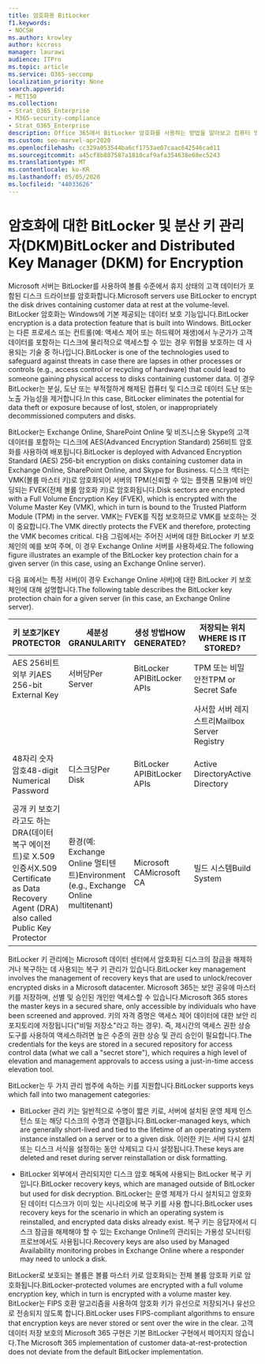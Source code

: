 ```yaml
---
title: 암호화용 BitLocker
f1.keywords:
- NOCSH
ms.author: krowley
author: kccross
manager: laurawi
audience: ITPro
ms.topic: article
ms.service: O365-seccomp
localization_priority: None
search.appverid:
- MET150
ms.collection:
- Strat_O365_Enterprise
- M365-security-compliance
- Strat_O365_Enterprise
description: Office 365에서 BitLocker 암호화를 사용하는 방법을 알아보고 컴퓨터 및 디스크를 분실하거나 도난 당한 경우 데이터 도난 가능성을 줄입니다.
ms.custom: seo-marvel-apr2020
ms.openlocfilehash: cc329a053544ba6cf1753ae07caac642546cad11
ms.sourcegitcommit: a45cf8b887587a1810caf9afa354638e68ec5243
ms.translationtype: MT
ms.contentlocale: ko-KR
ms.lasthandoff: 05/05/2020
ms.locfileid: "44033626"
---
```

# <a name="bitlocker-and-distributed-key-manager-dkm-for-encryption"></a><span data-ttu-id="37bcf-103">암호화에 대한 BitLocker 및 분산 키 관리자(DKM)</span><span class="sxs-lookup"><span data-stu-id="37bcf-103">BitLocker and Distributed Key Manager (DKM) for Encryption</span></span>

<span data-ttu-id="37bcf-104">Microsoft 서버는 BitLocker를 사용하여 볼륨 수준에서 휴지 상태의 고객 데이터가 포함된 디스크 드라이브를 암호화합니다.</span><span class="sxs-lookup"><span data-stu-id="37bcf-104">Microsoft servers use BitLocker to encrypt the disk drives containing customer data at rest at the volume-level.</span></span> <span data-ttu-id="37bcf-105">BitLocker 암호화는 Windows에 기본 제공되는 데이터 보호 기능입니다.</span><span class="sxs-lookup"><span data-stu-id="37bcf-105">BitLocker encryption is a data protection feature that is built into Windows.</span></span> <span data-ttu-id="37bcf-106">BitLocker는 다른 프로세스 또는 컨트롤(예: 액세스 제어 또는 하드웨어 재생)에서 누군가가 고객 데이터를 포함하는 디스크에 물리적으로 액세스할 수 있는 경우 위협을 보호하는 데 사용되는 기술 중 하나입니다.</span><span class="sxs-lookup"><span data-stu-id="37bcf-106">BitLocker is one of the technologies used to safeguard against threats in case there are lapses in other processes or controls (e.g., access control or recycling of hardware) that could lead to someone gaining physical access to disks containing customer data.</span></span> <span data-ttu-id="37bcf-107">이 경우 BitLocker는 분실, 도난 또는 부적절하게 해제된 컴퓨터 및 디스크로 데이터 도난 또는 노출 가능성을 제거합니다.</span><span class="sxs-lookup"><span data-stu-id="37bcf-107">In this case, BitLocker eliminates the potential for data theft or exposure because of lost, stolen, or inappropriately decommissioned computers and disks.</span></span>

<span data-ttu-id="37bcf-108">BitLocker는 Exchange Online, SharePoint Online 및 비즈니스용 Skype의 고객 데이터를 포함하는 디스크에 AES(Advanced Encryption Standard) 256비트 암호화를 사용하여 배포됩니다.</span><span class="sxs-lookup"><span data-stu-id="37bcf-108">BitLocker is deployed with Advanced Encryption Standard (AES) 256-bit encryption on disks containing customer data in Exchange Online, SharePoint Online, and Skype for Business.</span></span> <span data-ttu-id="37bcf-109">디스크 섹터는 VMK(볼륨 마스터 키)로 암호화되어 서버의 TPM(신뢰할 수 있는 플랫폼 모듈)에 바인딩되는 FVEK(전체 볼륨 암호화 키)로 암호화됩니다.</span><span class="sxs-lookup"><span data-stu-id="37bcf-109">Disk sectors are encrypted with a Full Volume Encryption Key (FVEK), which is encrypted with the Volume Master Key (VMK), which in turn is bound to the Trusted Platform Module (TPM) in the server.</span></span> <span data-ttu-id="37bcf-110">VMK는 FVEK를 직접 보호하므로 VMK를 보호하는 것이 중요합니다.</span><span class="sxs-lookup"><span data-stu-id="37bcf-110">The VMK directly protects the FVEK and therefore, protecting the VMK becomes critical.</span></span> <span data-ttu-id="37bcf-111">다음 그림에서는 주어진 서버에 대한 BitLocker 키 보호 체인의 예를 보여 주며, 이 경우 Exchange Online 서버를 사용하세요.</span><span class="sxs-lookup"><span data-stu-id="37bcf-111">The following figure illustrates an example of the BitLocker key protection chain for a given server (in this case, using an Exchange Online server).</span></span>

<span data-ttu-id="37bcf-112">다음 표에서는 특정 서버(이 경우 Exchange Online 서버)에 대한 BitLocker 키 보호 체인에 대해 설명합니다.</span><span class="sxs-lookup"><span data-stu-id="37bcf-112">The following table describes the BitLocker key protection chain for a given server (in this case, an Exchange Online server).</span></span>

| <span data-ttu-id="37bcf-113">키 보호기</span><span class="sxs-lookup"><span data-stu-id="37bcf-113">KEY PROTECTOR</span></span> | <span data-ttu-id="37bcf-114">세분성</span><span class="sxs-lookup"><span data-stu-id="37bcf-114">GRANULARITY</span></span> | <span data-ttu-id="37bcf-115">생성 방법</span><span class="sxs-lookup"><span data-stu-id="37bcf-115">HOW GENERATED?</span></span> | <span data-ttu-id="37bcf-116">저장되는 위치</span><span class="sxs-lookup"><span data-stu-id="37bcf-116">WHERE IS IT STORED?</span></span> | <span data-ttu-id="37bcf-117">보호</span><span class="sxs-lookup"><span data-stu-id="37bcf-117">PROTECTION</span></span> |
|--------------------------------------------------------------------------------|-------------------------------------------------|----------------|-------------------------|--------------------------------------------------------------------------------------------------|
| <span data-ttu-id="37bcf-118">AES 256비트 외부 키</span><span class="sxs-lookup"><span data-stu-id="37bcf-118">AES 256-bit External Key</span></span> | <span data-ttu-id="37bcf-119">서버당</span><span class="sxs-lookup"><span data-stu-id="37bcf-119">Per Server</span></span> | <span data-ttu-id="37bcf-120">BitLocker API</span><span class="sxs-lookup"><span data-stu-id="37bcf-120">BitLocker APIs</span></span> | <span data-ttu-id="37bcf-121">TPM 또는 비밀 안전</span><span class="sxs-lookup"><span data-stu-id="37bcf-121">TPM or Secret Safe</span></span> | <span data-ttu-id="37bcf-122">Lockbox/액세스 제어</span><span class="sxs-lookup"><span data-stu-id="37bcf-122">Lockbox / Access Control</span></span> |
|  |  |  | <span data-ttu-id="37bcf-123">사서함 서버 레지스트리</span><span class="sxs-lookup"><span data-stu-id="37bcf-123">Mailbox Server Registry</span></span> | <span data-ttu-id="37bcf-124">TPM 암호화</span><span class="sxs-lookup"><span data-stu-id="37bcf-124">TPM encrypted</span></span> |
| <span data-ttu-id="37bcf-125">48자리 숫자 암호</span><span class="sxs-lookup"><span data-stu-id="37bcf-125">48-digit Numerical Password</span></span> | <span data-ttu-id="37bcf-126">디스크당</span><span class="sxs-lookup"><span data-stu-id="37bcf-126">Per Disk</span></span> | <span data-ttu-id="37bcf-127">BitLocker API</span><span class="sxs-lookup"><span data-stu-id="37bcf-127">BitLocker APIs</span></span> | <span data-ttu-id="37bcf-128">Active Directory</span><span class="sxs-lookup"><span data-stu-id="37bcf-128">Active Directory</span></span> | <span data-ttu-id="37bcf-129">Lockbox /Access Control</span><span class="sxs-lookup"><span data-stu-id="37bcf-129">Lockbox / Access Control</span></span> |
| <span data-ttu-id="37bcf-130">공개 키 보호기라고도 하는 DRA(데이터 복구 에이전트)로 X.509 인증서</span><span class="sxs-lookup"><span data-stu-id="37bcf-130">X.509 Certificate as Data Recovery Agent (DRA) also called Public Key Protector</span></span> | <span data-ttu-id="37bcf-131">환경(예: Exchange Online 멀티텐트)</span><span class="sxs-lookup"><span data-stu-id="37bcf-131">Environment (e.g., Exchange Online multitenant)</span></span> | <span data-ttu-id="37bcf-132">Microsoft CA</span><span class="sxs-lookup"><span data-stu-id="37bcf-132">Microsoft CA</span></span> | <span data-ttu-id="37bcf-133">빌드 시스템</span><span class="sxs-lookup"><span data-stu-id="37bcf-133">Build System</span></span> | <span data-ttu-id="37bcf-134">개인 키에 대한 전체 암호가 있는 사용자는 없습니다.</span><span class="sxs-lookup"><span data-stu-id="37bcf-134">No one user has the full password to the private key.</span></span> <span data-ttu-id="37bcf-135">암호가 물리적으로 보호 중입니다.</span><span class="sxs-lookup"><span data-stu-id="37bcf-135">The password is under physical protection.</span></span> |


<span data-ttu-id="37bcf-136">BitLocker 키 관리에는 Microsoft 데이터 센터에서 암호화된 디스크의 잠금을 해제하거나 복구하는 데 사용되는 복구 키 관리가 있습니다.</span><span class="sxs-lookup"><span data-stu-id="37bcf-136">BitLocker key management involves the management of recovery keys that are used to unlock/recover encrypted disks in a Microsoft datacenter.</span></span> <span data-ttu-id="37bcf-137">Microsoft 365는 보안 공유에 마스터 키를 저장하며, 선별 및 승인된 개인만 액세스할 수 있습니다.</span><span class="sxs-lookup"><span data-stu-id="37bcf-137">Microsoft 365 stores the master keys in a secured share, only accessible by individuals who have been screened and approved.</span></span> <span data-ttu-id="37bcf-138">키의 자격 증명은 액세스 제어 데이터에 대한 보안 리포지토리에 저장됩니다("비밀 저장소"라고 하는 경우). 즉, 제시간의 액세스 권한 상승 도구를 사용하여 액세스하려면 높은 수준의 권한 상승 및 관리 승인이 필요합니다.</span><span class="sxs-lookup"><span data-stu-id="37bcf-138">The credentials for the keys are stored in a secured repository for access control data (what we call a "secret store"), which requires a high level of elevation and management approvals to access using a just-in-time access elevation tool.</span></span>

<span data-ttu-id="37bcf-139">BitLocker는 두 가지 관리 범주에 속하는 키를 지원합니다.</span><span class="sxs-lookup"><span data-stu-id="37bcf-139">BitLocker supports keys which fall into two management categories:</span></span>

- <span data-ttu-id="37bcf-140">BitLocker 관리 키는 일반적으로 수명이 짧은 키로, 서버에 설치된 운영 체제 인스턴스 또는 해당 디스크의 수명과 연결됩니다.</span><span class="sxs-lookup"><span data-stu-id="37bcf-140">BitLocker-managed keys, which are generally short-lived and tied to the lifetime of an operating system instance installed on a server or to a given disk.</span></span> <span data-ttu-id="37bcf-141">이러한 키는 서버 다시 설치 또는 디스크 서식을 설정하는 동안 삭제되고 다시 설정됩니다.</span><span class="sxs-lookup"><span data-stu-id="37bcf-141">These keys are deleted and reset during server reinstallation or disk formatting.</span></span>

- <span data-ttu-id="37bcf-142">BitLocker 외부에서 관리되지만 디스크 암호 해독에 사용되는 BitLocker 복구 키입니다.</span><span class="sxs-lookup"><span data-stu-id="37bcf-142">BitLocker recovery keys, which are managed outside of BitLocker but used for disk decryption.</span></span> <span data-ttu-id="37bcf-143">BitLocker는 운영 체제가 다시 설치되고 암호화된 데이터 디스크가 이미 있는 시나리오에 복구 키를 사용 합니다.</span><span class="sxs-lookup"><span data-stu-id="37bcf-143">BitLocker uses recovery keys for the scenario in which an operating system is reinstalled, and encrypted data disks already exist.</span></span> <span data-ttu-id="37bcf-144">복구 키는 응답자에서 디스크 잠금을 해제해야 할 수 있는 Exchange Online의 관리되는 가용성 모니터링 프로브에서도 사용됩니다.</span><span class="sxs-lookup"><span data-stu-id="37bcf-144">Recovery keys are also used by Managed Availability monitoring probes in Exchange Online where a responder may need to unlock a disk.</span></span>

<span data-ttu-id="37bcf-145">BitLocker로 보호되는 볼륨은 볼륨 마스터 키로 암호화되는 전체 볼륨 암호화 키로 암호화됩니다.</span><span class="sxs-lookup"><span data-stu-id="37bcf-145">BitLocker-protected volumes are encrypted with a full volume encryption key, which in turn is encrypted with a volume master key.</span></span> <span data-ttu-id="37bcf-146">BitLocker는 FIPS 호환 알고리즘을 사용하여 암호화 키가 유선으로 저장되거나 유선으로 전송되지 않도록 합니다.</span><span class="sxs-lookup"><span data-stu-id="37bcf-146">BitLocker uses FIPS-compliant algorithms to ensure that encryption keys are never stored or sent over the wire in the clear.</span></span> <span data-ttu-id="37bcf-147">고객 데이터 저장 보호의 Microsoft 365 구현은 기본 BitLocker 구현에서 떼어지지 않습니다.</span><span class="sxs-lookup"><span data-stu-id="37bcf-147">The Microsoft 365 implementation of customer data-at-rest-protection does not deviate from the default BitLocker implementation.</span></span>
